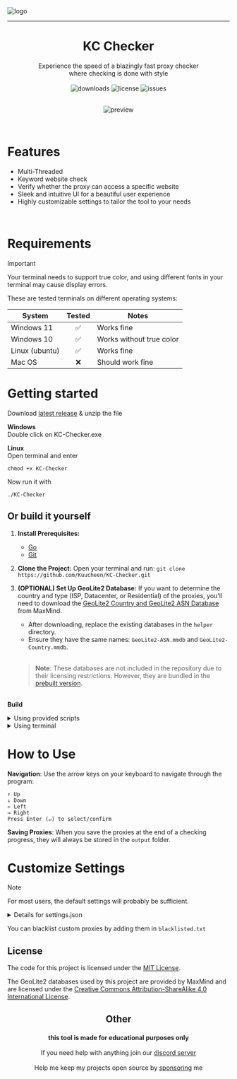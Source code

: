 <img src="assets/logo.png" alt="logo">

---
# <div align="center">KC Checker</div>

<div align="center">Experience the speed of a blazingly fast proxy checker</div>
<div align="center">where checking is done with style </div>

<br>

<div align="center">
<img src="https://img.shields.io/github/downloads/Kuucheen/KC-Checker/total.svg" alt="downloads">
<img src="https://img.shields.io/github/license/Kuucheen/KC-Checker.svg" alt="license">
<img src="https://img.shields.io/github/issues/Kuucheen/KC-Checker.svg" alt="issues">
<br>
<!--<a href="https://discord.gg/7FWAGXzhkC">
  <img src="https://img.shields.io/discord/1196551495571738665?logo=discord&colorB=7289DA" alt="discord">
</a>-->
</div>

<br>

<p align="center">
<img src="assets/preview.gif" alt="preview">
</p>

<br>

# Features

- Multi-Threaded
- Keyword website check
- Verify whether the proxy can access a specific website
- Sleek and intuitive UI for a beautiful user experience
- Highly customizable settings to tailor the tool to your needs

<br>

# Requirements

> [!IMPORTANT]
> Your terminal needs to support true color, and using different fonts in your terminal may cause display errors.

These are tested terminals on different operating systems:

| System | Tested | Notes |
|--|--|--|
| Windows 11| <div align="center">✅</div> | Works fine |
| Windows 10 | <div align="center">✅</div> | Works without true color
| Linux (ubuntu) | <div align="center">✅</div> | Works fine
| Mac OS | <div align="center">❌</div> | Should work fine

# Getting started

Download [latest release](https://github.com/Kuucheen/KC-Checker/releases/) & unzip the file

**Windows**<br>
Double click on KC-Checker.exe

**Linux**<br>
Open terminal and enter

`chmod +x KC-Checker`

Now run it with

`./KC-Checker`

## Or build it yourself

1. **Install Prerequisites:**
   - [Go](https://go.dev/doc/install)
   - [Git](https://git-scm.com/downloads)

2. **Clone the Project:**
   Open your terminal and run:
   `git clone https://github.com/Kuucheen/KC-Checker.git`

3. **(OPTIONAL) Set Up GeoLite2 Database:**
   If you want to determine the country and type (ISP, Datacenter, or Residential) of the proxies, you'll need to download the [GeoLite2 Country and GeoLite2 ASN Database](https://dev.maxmind.com/geoip/geolite2-free-geolocation-data) from MaxMind.

   - After downloading, replace the existing databases in the `helper` directory.
   - Ensure they have the same names: `GeoLite2-ASN.mmdb` and `GeoLite2-Country.mmdb`.<br><br>

   > **Note**: These databases are not included in the repository due to their licensing restrictions. However, they are bundled in the [prebuilt version](https://github.com/Kuucheen/KC-Checker/releases/).


<br>**Build**
<details>
  <summary>Using provided scripts</summary>

### Windows

Double click on `start.bat`

### Linux

Open terminal in the directory and make the script executeable

`chmod +x start.sh`

Run it with

`./start.sh`

Now you have an executable. You can run it like described in **Getting Started**
</details>
<details>
  <summary>Using terminal</summary>

Navigate to the directory

    cd KC-Checker

Install dependencies

    go get .

Build with

    go build .

Now you have an executable. You can run it like described in **Getting Started**
</details>

# How to Use

**Navigation**: Use the arrow keys on your keyboard to navigate through the program:

    ↑ Up
    ↓ Down
    ← Left
    → Right
    Press Enter (↵) to select/confirm

**Saving Proxies**: When you save the proxies at the end of a checking progress, they will always be stored in the `output` folder.

# Customize Settings

> [!NOTE]
> For most users, the default settings will probably be sufficient.

<details>
    <summary>Details for settings.json</summary>

1. **threads**: <br>
   Maximum number of threads<br>

2. **retries**: <br>
   Number of retries for a request<br>

3. **timeout**: <br>
   Timeout duration for requests in ms<br>

4. **privacy_mode**: <br>
   If set to true, the proxies will be blured with "*" while checking

5. **copyToClipboard**: <br>
   If set to true, all proxies checked will be copied to clipboard when saving them to a file

6. **autoSelect**: <br>
   When setting one or more protocols are set to true, it will automatically start checking with the selected protocols.

7. **autoSave**: <br>
   **timeBetweenSafes**: Seconds between the autoSave<br>
   **ip:port**: If set to true it will automatically save the proxies with these format every timeBetweenSafes seconds<br>
   **protocol://ip:port**: Same here<br>
   **ip:port;time**: Same here<br>
   **custom**: You can set a custom autoSave format here. If its not empty it will save it with this format. At the end of a checking process theres an option for "CUSTOM", where you can build your own output. You can put the output you built there in here.<br>

8. **timeBetweenRefresh**: <br>
   This is how often the screen updates in ms. If you experience high CPU usage, it is recommended to set it higher.

9. **iplookup**: <br>
   A website that returns the <a href="https://de.wikipedia.org/wiki/Internet_Protocol">ip</a>. This is needed to know if the proxies are Transparent. The website will only be used once when starting the checker.

10. **judges_threads**: <br>
   Maximum threads for selecting the judge

11. **judges_timeout**: <br>
   Timeout duration of judges in ms

12. **judges**: <br>
   **url**: This is the url the proxy will connect to while checking <br>
   **regex**: The proxy will only be valid if the regex is found. When "default" is used it will check the <a href="https://developer.mozilla.org/en-US/docs/Web/HTTP/Headers">headers</a>. Headers are needed to determine the anonymity level of the proxies. <br>
    If there are multiple judges the checker will use the fastest one

13. **blacklisted**:<br>
   Websites that contain blacklisted ips. These ips won't be checked

14. **bancheck**: <br>
    If here's a website the program will check if the proxy is able to reach the site. These will land in the `banchecked` directory.

15. **keywords**: <br>
    It will check if the website the proxy has opened contains the text given

16. **transport**: <br>
    These are the settings used for making a request. Only touch this option if you know what you are doing.

</details>

You can blacklist custom proxies by adding them in `blacklisted.txt`

## License

The code for this project is licensed under the [MIT License](LICENSE).

The GeoLite2 databases used by this project are provided by MaxMind and are licensed under the [Creative Commons Attribution-ShareAlike 4.0 International License](https://creativecommons.org/licenses/by-sa/4.0/).

## <p align="center">Other

<div align="center">
<strong>this tool is made for educational purposes only</strong>
<br>
<br>
If you need help with anything join our <a href="https://discord.gg/7FWAGXzhkC">discord server</a>
<br>
<br>
Help me keep my projects open source by <a href="https://ko-fi.com/kuucheen">sponsoring</a> me
</div>
